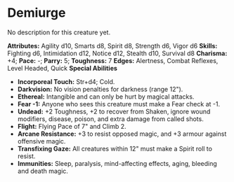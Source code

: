 # Demiurge

No description for this creature yet.

**Attributes:** Agility d10, Smarts d8, Spirit d8, Strength d6, Vigor
d6
**Skills:** Fighting d6, Intimidation d12, Notice d12, Stealth d10,
Survival d8
**Charisma:** +4; **Pace:** -; **Parry:** 5; **Toughness:** 7
**Edges:** Alertness, Combat Reflexes, Level Headed, Quick
**Special Abilities**

- **Incorporeal Touch:** Str+d4; Cold.
- **Darkvision:** No vision penalties for darkness (range 12").
- **Ethereal:** Intangible and can only be hurt by magical attacks.
- **Fear -1:** Anyone who sees this creature must make a Fear check at
-1.
- **Undead:** +2 Toughness, +2 to recover from Shaken, ignore wound
modifiers, disease, poison, and extra damage from called shots.
- **Flight:** Flying Pace of 7" and Climb 2.
- **Arcane Resistance:** +3 to resist opposed magic, and +3 armour
against offensive magic.
- **Transfixing Gaze:** All creatures within 12" must make a Spirit
roll to resist.
- **Immunities:** Sleep, paralysis, mind-affecting effects, aging,
bleeding and death magic.
